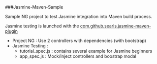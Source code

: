 ###Jasmine-Maven-Sample

Sample NG project to test Jasmine integration into Maven build process.

Jasmine testing is launched with the [com.github.searls.jasmine-maven-plugin](https://searls.github.io/jasmine-maven-plugin/)


- Project NG :
Use 2 controllers with dependencies (with bootstrap)
- Jasmine Testing :
  * tutorial_spec.js : contains several example for Jasmine beginners
  * app_spec.js : Mock/Inject controllers and boostrap modal
  


